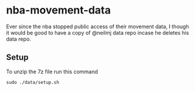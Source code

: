 # nba-movement-data
Ever since the nba stopped public access of their movement data, I though it would be good to have a copy of @neilmj data repo incase he deletes his data repo.

## Setup
To unzip the 7z file run this command
```
sudo ./data/setup.sh
```
